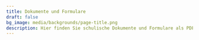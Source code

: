 ```yaml
---
title: Dokumente und Formulare
draft: false
bg_image: media/backgrounds/page-title.png
description: Hier finden Sie schulische Dokumente und Formulare als PDF zum Download.
---
```

